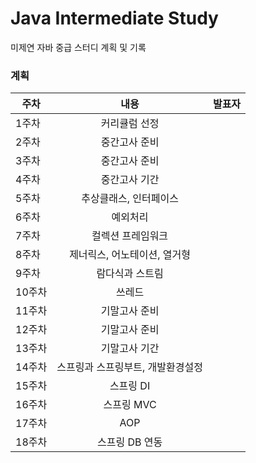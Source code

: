 # Java Intermediate Study
미제연 자바 중급 스터디 계획 및 기록

<h3>계획</h3>

| 주차 | 내용 | 발표자 |
|---|:---:|---:|
1주차 | 커리큘럼 선정 
2주차 | 중간고사 준비
3주차 | 중간고사 준비
4주차 | 중간고사 기간
5주차	|추상클래스, 인터페이스
6주차	| 예외처리
7주차	| 컬렉션 프레임워크
8주차	| 제너릭스, 어노테이션, 열거형
9주차	| 람다식과 스트림
10주차|	쓰레드
11주차|	기말고사 준비
12주차|	기말고사 준비
13주차|	기말고사 기간
14주차|	스프링과 스프링부트, 개발환경설정
15주차|	스프링 DI
16주차|	스프링 MVC
17주차|	 AOP
18주차|	스프링 DB 연동



